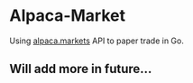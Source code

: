 # Alpaca-Market
Using [alpaca.markets](https://github.com/alpacahq) API to paper trade in Go.

## Will add more in future...
